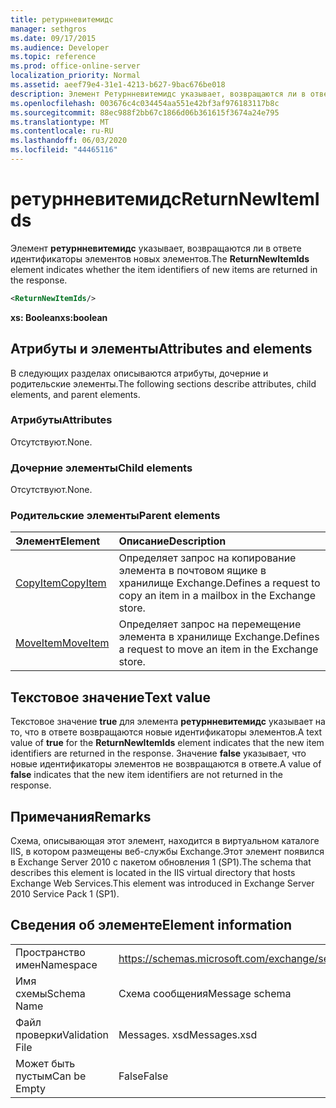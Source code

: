 ```yaml
---
title: ретурнневитемидс
manager: sethgros
ms.date: 09/17/2015
ms.audience: Developer
ms.topic: reference
ms.prod: office-online-server
localization_priority: Normal
ms.assetid: aeef79e4-31e1-4213-b627-9bac676be018
description: Элемент Ретурнневитемидс указывает, возвращаются ли в ответе идентификаторы элементов новых элементов.
ms.openlocfilehash: 003676c4c034454aa551e42bf3af976183117b8c
ms.sourcegitcommit: 88ec988f2bb67c1866d06b361615f3674a24e795
ms.translationtype: MT
ms.contentlocale: ru-RU
ms.lasthandoff: 06/03/2020
ms.locfileid: "44465116"
---
```

# <a name="returnnewitemids"></a><span data-ttu-id="69b02-103">ретурнневитемидс</span><span class="sxs-lookup"><span data-stu-id="69b02-103">ReturnNewItemIds</span></span>

<span data-ttu-id="69b02-104">Элемент **ретурнневитемидс** указывает, возвращаются ли в ответе идентификаторы элементов новых элементов.</span><span class="sxs-lookup"><span data-stu-id="69b02-104">The **ReturnNewItemIds** element indicates whether the item identifiers of new items are returned in the response.</span></span> 
  
```XML
<ReturnNewItemIds/>
```

 <span data-ttu-id="69b02-105">**xs: Boolean**</span><span class="sxs-lookup"><span data-stu-id="69b02-105">**xs:boolean**</span></span>
## <a name="attributes-and-elements"></a><span data-ttu-id="69b02-106">Атрибуты и элементы</span><span class="sxs-lookup"><span data-stu-id="69b02-106">Attributes and elements</span></span>

<span data-ttu-id="69b02-107">В следующих разделах описываются атрибуты, дочерние и родительские элементы.</span><span class="sxs-lookup"><span data-stu-id="69b02-107">The following sections describe attributes, child elements, and parent elements.</span></span>
  
### <a name="attributes"></a><span data-ttu-id="69b02-108">Атрибуты</span><span class="sxs-lookup"><span data-stu-id="69b02-108">Attributes</span></span>

<span data-ttu-id="69b02-109">Отсутствуют.</span><span class="sxs-lookup"><span data-stu-id="69b02-109">None.</span></span>
  
### <a name="child-elements"></a><span data-ttu-id="69b02-110">Дочерние элементы</span><span class="sxs-lookup"><span data-stu-id="69b02-110">Child elements</span></span>

<span data-ttu-id="69b02-111">Отсутствуют.</span><span class="sxs-lookup"><span data-stu-id="69b02-111">None.</span></span>
  
### <a name="parent-elements"></a><span data-ttu-id="69b02-112">Родительские элементы</span><span class="sxs-lookup"><span data-stu-id="69b02-112">Parent elements</span></span>

|<span data-ttu-id="69b02-113">**Элемент**</span><span class="sxs-lookup"><span data-stu-id="69b02-113">**Element**</span></span>|<span data-ttu-id="69b02-114">**Описание**</span><span class="sxs-lookup"><span data-stu-id="69b02-114">**Description**</span></span>|
|:-----|:-----|
|[<span data-ttu-id="69b02-115">CopyItem</span><span class="sxs-lookup"><span data-stu-id="69b02-115">CopyItem</span></span>](copyitem.md) <br/> |<span data-ttu-id="69b02-116">Определяет запрос на копирование элемента в почтовом ящике в хранилище Exchange.</span><span class="sxs-lookup"><span data-stu-id="69b02-116">Defines a request to copy an item in a mailbox in the Exchange store.</span></span>  <br/> |
|[<span data-ttu-id="69b02-117">MoveItem</span><span class="sxs-lookup"><span data-stu-id="69b02-117">MoveItem</span></span>](moveitem.md) <br/> |<span data-ttu-id="69b02-118">Определяет запрос на перемещение элемента в хранилище Exchange.</span><span class="sxs-lookup"><span data-stu-id="69b02-118">Defines a request to move an item in the Exchange store.</span></span>  <br/> |
   
## <a name="text-value"></a><span data-ttu-id="69b02-119">Текстовое значение</span><span class="sxs-lookup"><span data-stu-id="69b02-119">Text value</span></span>

<span data-ttu-id="69b02-120">Текстовое значение **true** для элемента **ретурнневитемидс** указывает на то, что в ответе возвращаются новые идентификаторы элементов.</span><span class="sxs-lookup"><span data-stu-id="69b02-120">A text value of **true** for the **ReturnNewItemIds** element indicates that the new item identifiers are returned in the response.</span></span> <span data-ttu-id="69b02-121">Значение **false** указывает, что новые идентификаторы элементов не возвращаются в ответе.</span><span class="sxs-lookup"><span data-stu-id="69b02-121">A value of **false** indicates that the new item identifiers are not returned in the response.</span></span> 
  
## <a name="remarks"></a><span data-ttu-id="69b02-122">Примечания</span><span class="sxs-lookup"><span data-stu-id="69b02-122">Remarks</span></span>

<span data-ttu-id="69b02-123">Схема, описывающая этот элемент, находится в виртуальном каталоге IIS, в котором размещены веб-службы Exchange.Этот элемент появился в Exchange Server 2010 с пакетом обновления 1 (SP1).</span><span class="sxs-lookup"><span data-stu-id="69b02-123">The schema that describes this element is located in the IIS virtual directory that hosts Exchange Web Services.This element was introduced in Exchange Server 2010 Service Pack 1 (SP1).</span></span>
  
## <a name="element-information"></a><span data-ttu-id="69b02-124">Сведения об элементе</span><span class="sxs-lookup"><span data-stu-id="69b02-124">Element information</span></span>

|||
|:-----|:-----|
|<span data-ttu-id="69b02-125">Пространство имен</span><span class="sxs-lookup"><span data-stu-id="69b02-125">Namespace</span></span>  <br/> |https://schemas.microsoft.com/exchange/services/2006/messages  <br/> |
|<span data-ttu-id="69b02-126">Имя схемы</span><span class="sxs-lookup"><span data-stu-id="69b02-126">Schema Name</span></span>  <br/> |<span data-ttu-id="69b02-127">Схема сообщения</span><span class="sxs-lookup"><span data-stu-id="69b02-127">Message schema</span></span>  <br/> |
|<span data-ttu-id="69b02-128">Файл проверки</span><span class="sxs-lookup"><span data-stu-id="69b02-128">Validation File</span></span>  <br/> |<span data-ttu-id="69b02-129">Messages. xsd</span><span class="sxs-lookup"><span data-stu-id="69b02-129">Messages.xsd</span></span>  <br/> |
|<span data-ttu-id="69b02-130">Может быть пустым</span><span class="sxs-lookup"><span data-stu-id="69b02-130">Can be Empty</span></span>  <br/> |<span data-ttu-id="69b02-131">False</span><span class="sxs-lookup"><span data-stu-id="69b02-131">False</span></span>  <br/> |
   

